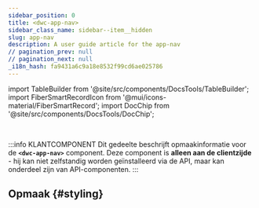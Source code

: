 ```yaml
---
sidebar_position: 0
title: <dwc-app-nav>
sidebar_class_name: sidebar--item__hidden
slug: app-nav
description: A user guide article for the app-nav
// pagination_prev: null
// pagination_next: null
_i18n_hash: fa9431a6c9a18e8532f99cd6ae025786
---
```

import TableBuilder from '@site/src/components/DocsTools/TableBuilder';
import FiberSmartRecordIcon from '@mui/icons-material/FiberSmartRecord';
import DocChip from '@site/src/components/DocsTools/DocChip';

<DocChip chip='shadow' />

<br />

:::info KLANTCOMPONENT
Dit gedeelte beschrijft opmaakinformatie voor de **`<dwc-app-nav>`** component. Deze component is **alleen aan de clientzijde** - hij kan niet zelfstandig worden geïnstalleerd via de API, maar kan onderdeel zijn van API-componenten.
:::

## Opmaak {#styling}

<TableBuilder name="dwc-app-nav" clientComponent />

